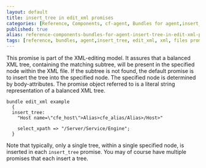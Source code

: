 ```yaml
---
layout: default
title: insert_tree in edit_xml promises
categories: [Reference, Components, cf-agent, Bundles for agent,insert_tree in edit_xml promises]
published: true
alias: reference-components-bundles-for-agent-insert-tree-in-edit-xml-promises.html
tags: [reference, bundles, agent,insert_tree, edit_xml, xml, files promises]
---
```

  
This promise is part of the XML-editing model. It assures that a
balanced XML tree, containing the matching subtree, will be present in
the specified node within the XML file. If the subtree is not found, the
default promise is to insert the tree into the specified node. The
specified node is determined by body-attributes. The promise object
referred to is a literal string representation of a balanced XML tree.

  

```cf3
bundle edit_xml example
  {
  insert_tree:
    "Host name=\"cfe_host\">Alias>cfe_alias/Alias>/Host>"

    select_xpath => "/Server/Service/Engine";
  }
```

  

Note that typically, only a single tree, within a single specified node,
is inserted in each `insert_tree` promise. You may of course have
multiple promises that each insert a tree.

